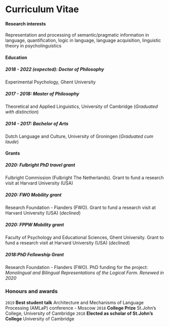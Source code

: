 # Curriculum Vitae

#### Research interests
Representation and processing of semantic/pragmatic information in language, quantification, logic in language, language acquisition, linguistic theory in psycholinguistics

#### Education
##### 2018 - 2022 (expected): Doctor of Philosophy
Experimental Psychology, Ghent University
##### 2017 - 2018: Master of Philosophy
Theoretical and Applied Linguistics, University of Cambridge (*Graduated with distinction*)
##### 2014 - 2017: Bachelor of Arts
Dutch Language and Culture, University of Groningen (*Graduated cum laude*)

#### Grants

##### 2020: Fulbright PhD travel grant
Fulbright Commission (Fulbright The Netherlands). 
Grant to fund a research visit at Harvard University (USA)
##### 2020: FWO Mobility grant
Research Foundation - Flanders (FWO). 
Grant to fund a research visit at Harvard University (USA) (_declined_)
##### 2020: FPPW Mobility grant
Faculty of Psychology and Educational Sciences, Ghent University. 
Grant to fund a research visit at Harvard University (USA) (_declined_)

##### 2018:PhD Fellowship Grant
Research Foundation - Flanders (FWO). 
PhD funding for the project: _Monolingual and Bilingual Representations of the Logical Form_. 
_Renewed in 2020_

### Honours and awards
`2019`
__Best student talk__
Architecture and Mechanisms of Language Processing (AMLaP) conference - Moscow 
`2018`
__College Prize__
St.John’s College, University of Cambridge
`2018`
__Elected as scholar of St.John’s College__
University of Cambridge
